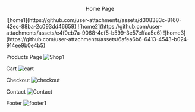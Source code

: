 <p align="center">Home Page</p>
![home1](https://github.com/user-attachments/assets/d308383c-8160-42ec-88ba-2c093dd46659)
![home2](https://github.com/user-attachments/assets/e4f0eb7a-9068-4cf5-b599-3e57effaa5c6)
![home3](https://github.com/user-attachments/assets/6afea6b6-6413-4543-b024-914ee9b0e4b5)

Products Page
![Shop1](https://github.com/user-attachments/assets/6d600d98-ec03-4a66-9edb-e972daf59b51)

Cart
![cart](https://github.com/user-attachments/assets/f2721892-86e4-4675-a011-b6db41dc11b9)

Checkout
![checkout](https://github.com/user-attachments/assets/19257468-9b19-47b5-a7b9-dd3507ce70ec)

Contact
![Contact](https://github.com/user-attachments/assets/94242ee5-f6a7-411c-bffb-1433b6cf48c5)

Footer
![footer1](https://github.com/user-attachments/assets/296020bc-4a66-4680-83a5-5d9df4600126)
